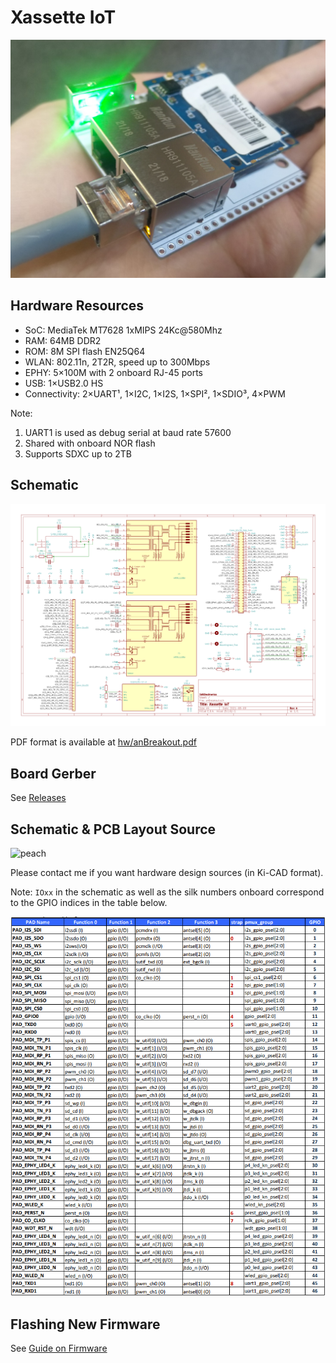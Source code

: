 # Xassette IoT
![handy](img/handy.jpg)
## Hardware Resources
* SoC: MediaTek MT7628 1xMIPS 24Kc@580Mhz
* RAM: 64MB DDR2
* ROM: 8M SPI flash EN25Q64
* WLAN: 802.11n, 2T2R, speed up to 300Mbps
* EPHY: 5×100M with 2 onboard RJ-45 ports
* USB: 1×USB2.0 HS
* Connectivity: 2×UART¹, 1×I2C, 1×I2S, 1×SPI², 1×SDIO³, 4×PWM


Note:
1. UART1 is used as debug serial at baud rate 57600
2. Shared with onboard NOR flash
3. Supports SDXC up to 2TB

## Schematic
![sch](hw/schematic.png)


PDF format is available at [hw/anBreakout.pdf](hw/anBreakout.pdf)

## Board Gerber
See [Releases](https://github.com/SdtElectronics/Xassette-IoT/releases/)

## Schematic & PCB Layout Source
![peach](https://z3.ax1x.com/2021/08/15/fg78RH.jpg)


Please contact me if you want hardware design sources (in Ki-CAD format).


Note: `IOxx` in the schematic as well as the silk numbers onboard correspond to the GPIO indices in the table below.


![pinmux](img\pinmux.png)

## Flashing New Firmware
See [Guide on Firmware](docs/fwGuide.md)